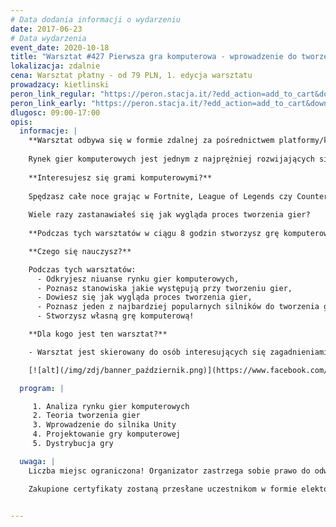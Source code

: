 ```yaml
---
# Data dodania informacji o wydarzeniu
date: 2017-06-23
# Data wydarzenia
event_date: 2020-10-18
title: "Warsztat #427 Pierwsza gra komputerowa - wprowadzenie do tworzenia gier"
lokalizacja: zdalnie
cena: Warsztat płatny - od 79 PLN, 1. edycja warsztatu
prowadzacy: kietlinski
peron_link_regular: "https://peron.stacja.it/?edd_action=add_to_cart&download_id=3119&edd_options[price_id]=1"
peron_link_early: "https://peron.stacja.it/?edd_action=add_to_cart&download_id=3119&edd_options[price_id]=2"
dlugosc: 09:00-17:00
opis:
  informacje: |
    **Warsztat odbywa się w formie zdalnej za pośrednictwem platformy/komunikatora online, z wykorzystaniem dźwięku, obrazu z kamery, udostępniania ekranu komputera prowadzącego i uczestników.** 
        
    Rynek gier komputerowych jest jednym z najprężniej rozwijających się mediów rozrywkowych, który w roku 2018 został wyceniony na 135 mld dolarów poprawiając swój wynik z poprzedniego roku o 11%. Zainteresowanie grami niepowstrzymanie wzrasta, zasypując nas codziennie setkami nowych tytułów wydanych zarówno na platformy komputerowe, konsolowe i mobilne, między innymi przez nieustannie zmniejszający się próg wejścia do tworzenia gier komputerowych przez popularyzację tak zwanych silników do gier.
    
    **Interesujesz się grami komputerowymi?**
    
    Spędzasz całe noce grając w Fortnite, League of Legends czy Counter Strike GO?
    
    Wiele razy zastanawiałeś się jak wygląda proces tworzenia gier? 
    
    **Podczas tych warsztatów w ciągu 8 godzin stworzysz grę komputerową na podstawie własnego pomysłu!**

    **Czego się nauczysz?**

    Podczas tych warsztatów: 
      - Odkryjesz niuanse rynku gier komputerowych, 
      - Poznasz stanowiska jakie występują przy tworzeniu gier, 
      - Dowiesz się jak wygląda proces tworzenia gier, 
      - Poznasz jeden z najbardziej popularnych silników do tworzenia gier - Unity, 
      - Stworzysz własną grę komputerową! 

    **Dla kogo jest ten warsztat?**

    - Warsztat jest skierowany do osób interesujących się zagadnieniami tworzenia gier komputerowych oraz osób, które chciałyby stworzyć własną grę komputerową. Jeśli interesują Cię gry, zastanawiasz się co sprawia, że ludzik na ekranie skacze jak wciskamy spację, a piłka stacza się po skale jakby działała na nią prawdziwa fizyka, to jest to szkolenie właśnie dla Ciebie! 

    [![alt](/img/zdj/banner_październik.png)](https://www.facebook.com/StacjaIT)

  program: |

     1. Analiza rynku gier komputerowych
     2. Teoria tworzenia gier
     3. Wprowadzenie do silnika Unity
     4. Projektowanie gry komputerowej
     5. Dystrybucja gry

  uwaga: |
    Liczba miejsc ograniczona! Organizator zastrzega sobie prawo do odwołania wydarzenia w przypadku niezgłoszenia się minimalnej liczby uczestników.

    Zakupione certyfikaty zostaną przesłane uczestnikom w formie elektoronicznej po warsztacie. Jeśli chcesz otrzymać zakupiony certyfikat w formie papierowej, zgłoś to mailowo na adres kontakt@stacja.it. 
    

---
```

